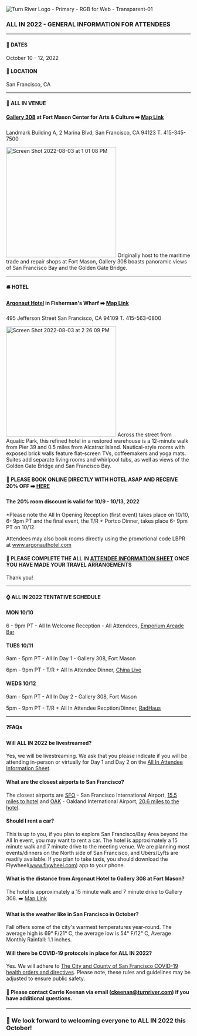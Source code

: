 ![Turn River Logo - Primary - RGB for Web - Transparent-01](https://user-images.githubusercontent.com/95945149/182723922-084b8458-b0f1-4863-85fc-eed27542d113.png)

### ALL IN 2022 - GENERAL INFORMATION FOR ATTENDEES

*****

#### :date:  DATES
October 10 - 12, 2022
#### 	:foggy: LOCATION
San Francisco, CA

*****

#### :round_pushpin: ALL IN VENUE
#### [Gallery 308](https://fortmason.org/venue/gallery-308/) at Fort Mason Center for Arts & Culture :arrow_right: [Map Link](https://goo.gl/maps/o85GVHUr6sT9Bei46)
Landmark Building A, 2 Marina Blvd, San Francisco, CA 94123 T. 415-345-7500

<img width="300" alt="Screen Shot 2022-08-03 at 1 01 08 PM" src="https://user-images.githubusercontent.com/95945149/182726400-a39e0278-47cd-4465-8af1-eb68825af13b.png">
Originally host to the maritime trade and repair shops at Fort Mason, Gallery 308 boasts panoramic views of San Francisco Bay and the Golden Gate Bridge. 

*****

#### 	:bellhop_bell: HOTEL 
#### [Argonaut Hotel](https://www.argonauthotel.com/) in Fisherman's Wharf :arrow_right: [Map Link](https://g.page/ArgonautHotelSF?share)
495 Jefferson Street
San Francisco, CA 94109
T. 415-563-0800

<img width="300" alt="Screen Shot 2022-08-03 at 2 26 09 PM" src="https://user-images.githubusercontent.com/95945149/182726812-bcd512be-1158-4284-bf99-893e3de5fb86.png">
Across the street from Aquatic Park, this refined hotel in a restored warehouse is a 12-minute walk from Pier 39 and 0.5 miles from Alcatraz Island.
Nautical-style rooms with exposed brick walls feature flat-screen TVs, coffeemakers and yoga mats. Suites add separate living rooms and whirlpool tubs, as well as views of the Golden Gate Bridge and San Francisco Bay.

#### :rotating_light: PLEASE BOOK ONLINE DIRECTLY WITH HOTEL ASAP AND RECEIVE 20% OFF :arrow_right: [HERE](https://be.synxis.com/?adult=1&arrive=2022-08-03&chain=11910&child=0&currency=USD&depart=2022-08-04&hotel=65957&level=hotel&locale=en-US&promo=LBPR&rooms=1)
#### The 20% room discount is valid for 10/9 - 10/13, 2022 

*Please note the All In Opening Reception (first event) takes place on 10/10, 6- 9pm PT and the final event, the T/R + Portco Dinner, takes place 6- 9pm PT on 10/12.

Attendees may also book rooms directly using the promotional code LBPR at www.argonauthotel.com 

#### 🙏 PLEASE COMPLETE THE ALL IN [ATTENDEE INFORMATION SHEET](https://forms.gle/SL5rThN55MZjfDQN9) ONCE YOU HAVE MADE YOUR TRAVEL ARRANGEMENTS
Thank you!
*****


#### :watch: ALL IN 2022 TENTATIVE SCHEDULE
#### MON 10/10
6 - 9pm PT - All In Welcome Reception - All Attendees, [Emporium Arcade Bar](https://www.emporiumarcadebar.com/locations/san-francisco/)
#### TUES 10/11
9am - 5pm PT - All In Day 1 - Gallery 308, Fort Mason

6pm - 9pm PT - T/R + All In Attendee Dinner, [China Live](https://chinalivesf.com/)
#### WEDS 10/12
9am - 5pm PT - All In Day 2 - Gallery 308, Fort Mason

5pm - 9pm PT - T/R + All In Attendee Recption/Dinner, [RadHaus](http://radhaussf.com/)
*****

#### ❓FAQs
#### Will ALL IN 2022 be livestreamed?
Yes, we will be livestreaming. We ask that you please indicate if you will be attending in-person or virtually for Day 1 and Day 2 on the [All In Attendee Information Sheet](https://forms.gle/SL5rThN55MZjfDQN9).
#### What are the closest airports to San Francisco? 
The closest airports are [SFO](https://www.flysfo.com/) - San Francisco International Airport, [15.5 miles to hotel](https://goo.gl/maps/PFMarsfiViMfachp9) and [OAK](https://www.oaklandairport.com/) - Oakland International Airport, [20.6 miles to the hotel](https://goo.gl/maps/N8uNgzd9zuM3aCoW8).
#### Should I rent a car?
This is up to you, if you plan to explore San Francisco/Bay Area beyond the All In event, you may want to rent a car. 
The hotel is approximately a 15 minute walk and 7 minute drive to the meeting venue.  We are planning most events/dinners on the North side of San Francisco, and Ubers/Lyfts are readily available. If you plan to take taxis, you should download the Flywheel(www.flywheel.com) app to your phone.
#### What is the distance from Argonaut Hotel to Gallery 308 at Fort Mason?
The hotel is approximately a 15 minute walk and 7 minute drive to Gallery 308. :arrow_right: [Map Link](https://goo.gl/maps/BUtW5PTA8bE95Ccd7)
#### What is the weather like in San Francisco in October?
Fall offers some of the city's warmest temperatures year-round. The average high is 69° F/21° C, the average low is 54° F/12° C, Average Monthly Rainfall: 1.1 inches. 
#### Will there be COVID-19 protocols in place for ALL IN 2022?
Yes. We will adhere to [The City and County of San Francisco COVID-19 health orders and directives](https://sf.gov/resource/2022/covid-19-health-orders-and-directives). Please note, these rules and guidelines may be adjusted to ensure public safety.

#### :envelope_with_arrow: Please contact Carrie Keenan via email (ckeenan@turnriver.com) if you have additional questions.
*****

### :tada: We look forward to welcoming everyone to ALL IN 2022 this October!


